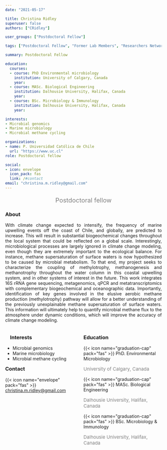 ```yaml
---
date: "2021-05-17"

title: Christina Ridley
superuser: false
authors: ["CRidley"]

user_groups: ["Postdoctoral Fellow"]

tags: ["Postdoctoral Fellow", "Former Lab Members", "Researchers Network"]

summary: Postdoctoral Fellow

education:
  courses:
  - course: PhD Environmental microbiology
    institution: University of Calgary, Canada
    year: 
  - course: MASc. Biological Engineering
    institution: Dalhousie University, Halifax, Canada
    year: 
  - course: BSc. Microbiology & Immunology
    institution: Dalhousie University, Halifax, Canada
    year: 

interests:
- Microbial genomics
- Marine microbiology
- Microbial methane cycling

organizations:
- name: P. Universidad Católica de Chile
  url: "https://www.uc.cl"
role: Postdoctoral fellow

social:
- icon: envelope
  icon_pack: fas
  link: /#contact
email: "christina.m.ridley@gmail.com"
---
```

<p style="color:grey; font-size:20px; text-align:center;"> Postdoctoral fellow </p>

<div style="text-align:justify;">

<h3> About </h3>

With climate change expected to intensify, the frequency of marine upwelling events off the coast of Chile, and globally, are predicted to increase. This will result in substantial biogeochemical changes throughout the local system that could be reflected on a global scale. Interestingly, microbiological processes are largely ignored in climate change modeling, even though they are extremely important to the ecological balance. For instance, methane supersaturation of surface waters is now hypothesized to be caused by microbial metabolism. To that end, my project seeks to characterize the coupling of methylotrophy, methanogenesis and methanotrophy throughout the water column in this coastal upwelling system, and in other systems of interest in the future. This work integrates 16S rRNA gene sequencing, metagenomics, qPCR and metatranscriptomics with complementary biogeochemical and oceanographic data. Importantly, identification of key genes involved in the elusive aerobic methane production (methylotrophy) pathway will allow for a better understanding of the previously unexplainable methane supersaturation of surface waters. This information will ultimately help to quantify microbial methane flux to the atmosphere under dynamic conditions, which will improve the accuracy of climate change modeling.  <br>

</div>

<style>
.column-left{
  float: left;
  width: 50%;
  text-align: left;
}

.column-right{
  float: right;
  width: 50%;
  text-align: left;
}

</style>

<div class="row">
 <div class="column-left">
<h3>&nbsp;&nbsp;&nbsp;&nbsp;Interests</h3>

- Microbial genomics <br>
- Marine microbiology <br>
- Microbial methane cycling <br>

 </div>
 
 <div class="column-right">

<h3> Education </h3>
{{< icon name="graduation-cap" pack="fas" >}} PhD. Environmental Microbiology
<p style="color:grey; font-size:15px;"> University of Calgary, Canada </p>
{{< icon name="graduation-cap" pack="fas" >}} MASc. Biological Engineering
<p style="color:grey; font-size:15px;"> Dalhousie University, Halifax, Canada </p>
{{< icon name="graduation-cap" pack="fas" >}} BSc. Microbiology & Immunology
<p style="color:grey; font-size:15px;"> Dalhousie University, Halifax, Canada </p>

 </div>
</div>

<h3> Contact </h3>

{{< icon name="envelope" pack="fas" >}} christina.m.ridley@gmail.com

